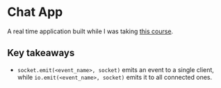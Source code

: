 # Chat App

A real time application built while I was taking [this course](https://www.udemy.com/course/the-complete-nodejs-developer-course-2/).


## Key takeaways

* `socket.emit(<event_name>, socket)` emits an event to a single client, while `io.emit(<event_name>, socket)` emits it to all connected ones.

        